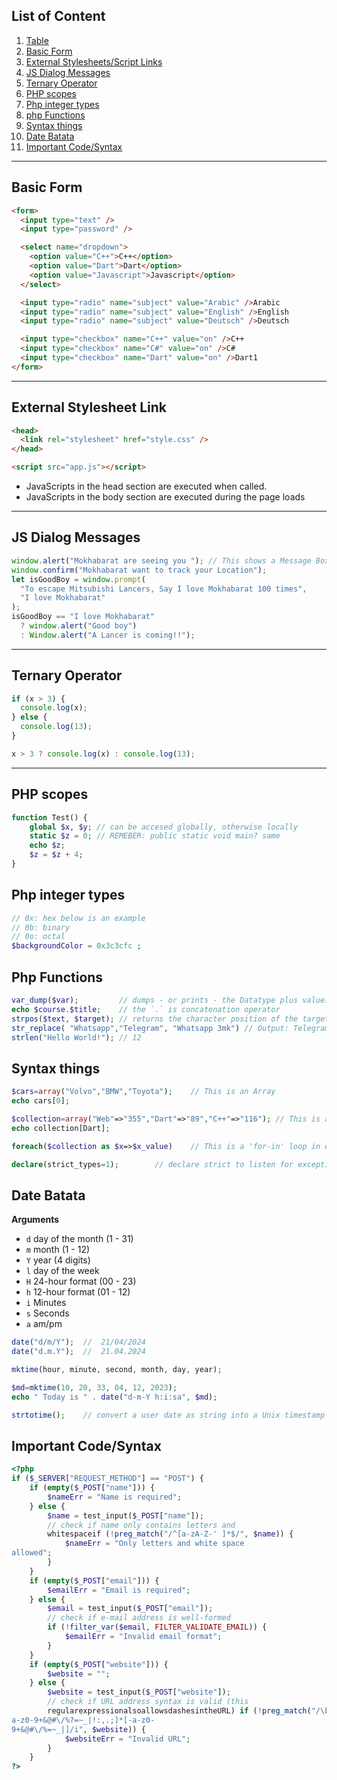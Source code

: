 ## List of Content

1.  [Table](https://github.com/Ahmad-Mtr/_CS355/blob/main/_lab2/schedule.html)
2.  [Basic Form](#basic-form)
3.  [External Stylesheets/Script Links](#external-stylesheet-link)
4.  [JS Dialog Messages](#js-dialog-messages)
5.  [Ternary Operator](#ternary-operator)
6.  [PHP scopes](#php-scopes)
7.  [Php integer types](#php-integer-types)
8.  [php Functions](#php-functions)
9.  [Syntax things](#syntax-things)
10. [Date Batata](#date-batata)
11. [Important Code/Syntax](#important-codesyntax)

---

## Basic Form

```html
<form>
  <input type="text" />
  <input type="password" />

  <select name="dropdown">
    <option value="C++">C++</option>
    <option value="Dart">Dart</option>
    <option value="Javascript">Javascript</option>
  </select>

  <input type="radio" name="subject" value="Arabic" />Arabic
  <input type="radio" name="subject" value="English" />English
  <input type="radio" name="subject" value="Deutsch" />Deutsch

  <input type="checkbox" name="C++" value="on" />C++
  <input type="checkbox" name="C#" value="on" />C#
  <input type="checkbox" name="Dart" value="on" />Dart1
</form>
```

---

## External Stylesheet Link

```html
<head>
  <link rel="stylesheet" href="style.css" />
</head>
```

```html
<script src="app.js"></script>
```

- JavaScripts in the head section are executed when
  called.
- JavaScripts in the body section are executed
  during the page loads

---

## JS Dialog Messages

```javascript
window.alert("Mokhabarat are seeing you "); // This shows a Message Box String as a label.
window.confirm("Mokhabarat want to track your Location");
let isGoodBoy = window.prompt(
  "To escape Mitsubishi Lancers, Say I love Mokhabarat 100 times",
  "I love Mokhabarat"
);
isGoodBoy == "I love Mokhabarat"
  ? window.alert("Good boy")
  : Window.alert("A Lancer is coming!!");
```

---

## Ternary Operator

```js
if (x > 3) {
  console.log(x);
} else {
  console.log(13);
}

x > 3 ? console.log(x) : console.log(13);
```

---

## PHP scopes

```php
function Test() {
    global $x, $y; // can be accesed globally, otherwise locally
    static $z = 0; // REMEBER: public static void main? same
    echo $z;
    $z = $z + 4;
}
```

## Php integer types

```php
// 0x: hex below is an example
// 0b: binary
// 0o: octal
$backgroundColor = 0x3c3cfc ;
```

## Php Functions

```php
var_dump($var);         // dumps - or prints - the Datatype plus value: int(221)
echo $course.$title;    // the `.` is concatenation operator
strpos($text, $target); // returns the character position of the target in $text if found, else FALSE
str_replace( "Whatsapp","Telegram", "Whatsapp 3mk") // Output: Telegram 3mk
strlen("Hello World!"); // 12

```

## Syntax things

```php
$cars=array("Volvo","BMW","Toyota");    // This is an Array
echo cars[0];

$collection=array("Web"=>"355","Dart"=>"89","C++"=>"116"); // This is a map, but called an `associative Array`
echo collection[Dart];

foreach($collection as $x=>$x_value)    // This is a 'for-in' loop in other langs, known here as oreach.

declare(strict_types=1);        // declare strict to listen for exceptions, ... and throw them.
```

## Date Batata

**Arguments**

- `d` day of the month (1 - 31)
- `m` month (1 - 12)
- `Y` year (4 digits)
- `l` day of the week
- `H` 24-hour format (00 - 23)
- `h` 12-hour format (01 - 12)
- `i` Minutes
- `s` Seconds
- `a` am/pm

```php
date("d/m/Y");  //  21/04/2024
date("d.m.Y");  //  21.04.2024

mktime(hour, minute, second, month, day, year);

$md=mktime(10, 20, 33, 04, 12, 2023);
echo " Today is " . date("d-m-Y h:i:sa", $md);

strtotime();    // convert a user date as string into a Unix timestamp
```

## Important Code/Syntax

```php
<?php
if ($_SERVER["REQUEST_METHOD"] == "POST") {
    if (empty($_POST["name"])) {
        $nameErr = "Name is required";
    } else {
        $name = test_input($_POST["name"]);
        // check if name only contains letters and
        whitespaceif (!preg_match("/^[a-zA-Z-' ]*$/", $name)) {
            $nameErr = "Only letters and white space
allowed";
        }
    }
    if (empty($_POST["email"])) {
        $emailErr = "Email is required";
    } else {
        $email = test_input($_POST["email"]);
        // check if e-mail address is well-formed
        if (!filter_var($email, FILTER_VALIDATE_EMAIL)) {
            $emailErr = "Invalid email format";
        }
    }
    if (empty($_POST["website"])) {
        $website = "";
    } else {
        $website = test_input($_POST["website"]);
        // check if URL address syntax is valid (this
        regularexpressionalsoallowsdashesintheURL) if (!preg_match("/\b(?:(?:https?|ftp):\/\/|www\.)[-
a-z0-9+&@#\/%?=~_|!:,.;]*[-a-z0-
9+&@#\/%=~_|]/i", $website)) {
            $websiteErr = "Invalid URL";
        }
    }
?>
```
